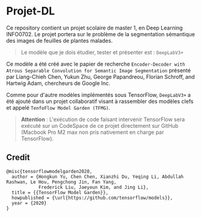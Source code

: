 # Projet-DL
Ce repository contient un projet scolaire de master 1, en Deep Learning INFO0702. Le projet portera sur le problème de la segmentation sémantique des images de feuilles de plantes malades.
> Le modèle que je dois étudier, tester et présenter est : `DeepLabV3+`

Ce modèle a été créé avec le papier de recherche `Encoder-Decoder with Atrous Separable Convolution for Semantic Image Segmentation` présenté par Liang-Chieh Chen, Yukun Zhu, George Papandreou, Florian Schroff, and Hartwig Adam, chercheurs de Google Inc.

Comme pour d'autre modèles implémentés sous TensorFlow, `DeepLabV3+` a été ajouté dans un projet collaboratif visant à rassembler des modèles clefs et appelé `TenfoFlow Model Garden (TFMG)`.

> **Attention** : L'exécution de code faisant intervenir TensorFlow sera exécuté sur un CodeSpace de ce projet directement sur GitHub (Macbook Pro M2 max non pris nativement en charge par TensorFlow).

## Credit
```
@misc{tensorflowmodelgarden2020,
  author = {Hongkun Yu, Chen Chen, Xianzhi Du, Yeqing Li, Abdullah Rashwan, Le Hou, Pengchong Jin, Fan Yang,
            Frederick Liu, Jaeyoun Kim, and Jing Li},
  title = {{TensorFlow Model Garden}},
  howpublished = {\url{https://github.com/tensorflow/models}},
  year = {2020}
}
```
